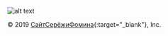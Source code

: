 

![alt text](https://isfomin.github.io/smile916.png "916")

  © 2019 [СайтСерёжиФомина](http://ilyk.ru/){:target="_blank"}, Inc.

